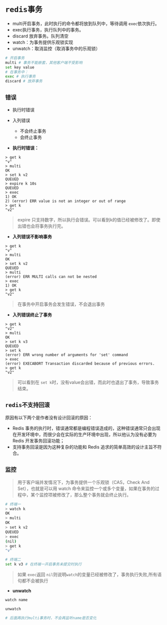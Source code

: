 # `redis事务`

- multi开启事务，此时执行的命令都将放到队列中，等待调用 `exec`依次执行。
- exec执行事务，执行队列中的事务。
- discard 放弃事务。队列清空
- watch：为事务提供乐观锁实现
- unwatch：取消监控（取消事务中的乐观锁）
```sh
# 开启事务
multi # 事务不能嵌套，其他客户端不受影响
set key value
# 在事务中：
exec # 执行事务
discard # 放弃事务
```

## `错误`

- 执行时错误
- 入列错误
  - 不会终止事务
  - 会终止事务

- **执行时错误：**
```
> get k
"v"
> multi
OK
> set k v2
QUEUED
> expire k 10s
QUEUED
> exec
1) OK
2) (error) ERR value is not an integer or out of range
> get k
"v2"
```
> expire 只支持数字，所以执行会错误。可以看到k的值已经被修改了。即使出错也会将事务执行完。

- **入列错误不影响事务**

```
> get k
"v"
> multi
OK
> set k v2
QUEUED
> multi
(error) ERR MULTI calls can not be nested
> exec
1) OK
> get k
"v2"
```
> 在事务中开启事务会发生错误，不会退出事务

- **入列错误终止了事务**

```
> get k
"v2"
> multi
OK
> set k v3
QUEUED
> set k
(error) ERR wrong number of arguments for 'set' command
> exec
(error) EXECABORT Transaction discarded because of previous errors.
> get k
"v2"
```

> 可以看到在 `set k`时，没有value会出错，而此时也退出了事务，导致事务结束。

## `redis不支持回滚`

原因有以下两个是作者没有设计回滚的原因：

-  Redis 事务的执行时，错误通常都是编程错误造成的，这种错误通常只会出现在开发环境中，而很少会在实际的生产环境中出现，所以他认为没有必要为 Redis 开发事务回滚功能；
- 支持事务回滚是因为这种复杂的功能和 Redis 追求的简单高效的设计主旨不符合。

## `监控`

> 用于客户端并发情况下，为事务提供一个乐观锁（CAS，Check And Set），也就是可以用 watch 命令来监控一个或多个变量，如果在事务的过程中，某个监控项被修改了，那么整个事务就会终止执行。

```sh
# 终端一
> watch k
OK
> multi
OK
> set k v2
QUEUED
> exec
(nil)
> get k
"v"

# 终端二
set k v3 # 在终端一开启事务未提交时执行
```

> 如果 `exec`返回 `nil`则说明`watch`的变量已经被修改了，事务执行失败,所有语句都不会被执行

- **unwatch**

```sh
watch name

unwatch

# 后面再执行multi事务时，不会再监听name是否变化

```